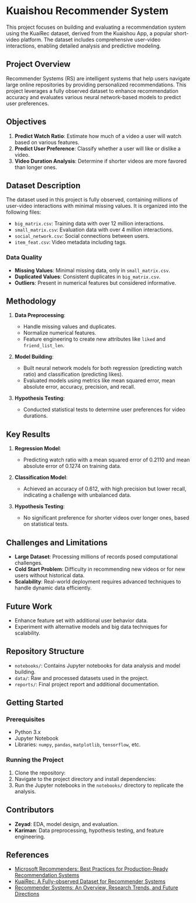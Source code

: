 # Kuaishou Recommender System

This project focuses on building and evaluating a recommendation system using the KuaiRec dataset, derived from the Kuaishou App, a popular short-video platform. The dataset includes comprehensive user-video interactions, enabling detailed analysis and predictive modeling.

## Project Overview

Recommender Systems (RS) are intelligent systems that help users navigate large online repositories by providing personalized recommendations. This project leverages a fully observed dataset to enhance recommendation accuracy and evaluates various neural network-based models to predict user preferences.

## Objectives

1. **Predict Watch Ratio**: Estimate how much of a video a user will watch based on various features.
2. **Predict User Preference**: Classify whether a user will like or dislike a video.
3. **Video Duration Analysis**: Determine if shorter videos are more favored than longer ones.

## Dataset Description

The dataset used in this project is fully observed, containing millions of user-video interactions with minimal missing values. It is organized into the following files:

- `big_matrix.csv`: Training data with over 12 million interactions.
- `small_matrix.csv`: Evaluation data with over 4 million interactions.
- `social_network.csv`: Social connections between users.
- `item_feat.csv`: Video metadata including tags.

### Data Quality

- **Missing Values**: Minimal missing data, only in `small_matrix.csv`.
- **Duplicated Values**: Consistent duplicates in `big_matrix.csv`.
- **Outliers**: Present in numerical features but considered informative.

## Methodology

1. **Data Preprocessing**:
   - Handle missing values and duplicates.
   - Normalize numerical features.
   - Feature engineering to create new attributes like `liked` and `friend_list_len`.

2. **Model Building**:
   - Built neural network models for both regression (predicting watch ratio) and classification (predicting likes).
   - Evaluated models using metrics like mean squared error, mean absolute error, accuracy, precision, and recall.

3. **Hypothesis Testing**:
   - Conducted statistical tests to determine user preferences for video durations.

## Key Results

1. **Regression Model**:
   - Predicting watch ratio with a mean squared error of 0.2110 and mean absolute error of 0.1274 on training data.

2. **Classification Model**:
   - Achieved an accuracy of 0.612, with high precision but lower recall, indicating a challenge with unbalanced data.

3. **Hypothesis Testing**:
   - No significant preference for shorter videos over longer ones, based on statistical tests.

## Challenges and Limitations

- **Large Dataset**: Processing millions of records posed computational challenges.
- **Cold Start Problem**: Difficulty in recommending new videos or for new users without historical data.
- **Scalability**: Real-world deployment requires advanced techniques to handle dynamic data efficiently.

## Future Work

- Enhance feature set with additional user behavior data.
- Experiment with alternative models and big data techniques for scalability.

## Repository Structure

- `notebooks/`: Contains Jupyter notebooks for data analysis and model building.
- `data/`: Raw and processed datasets used in the project.
- `reports/`: Final project report and additional documentation.

## Getting Started

### Prerequisites

- Python 3.x
- Jupyter Notebook
- Libraries: `numpy`, `pandas`, `matplotlib`, `tensorflow`, etc.

### Running the Project

1. Clone the repository:
2. Navigate to the project directory and install dependencies:
3. Run the Jupyter notebooks in the `notebooks/` directory to replicate the analysis.

## Contributors

- **Zeyad**: EDA, model design, and evaluation.
- **Kariman**: Data preprocessing, hypothesis testing, and feature engineering.

## References

- [Microsoft Recommenders: Best Practices for Production-Ready Recommendation Systems](https://dl.acm.org/doi/abs/10.1145/3366424.3382692)
- [KuaiRec: A Fully-observed Dataset for Recommender Systems](https://arxiv.org/abs/2202.10842)
- [Recommender Systems: An Overview, Research Trends, and Future Directions](https://www.researchgate.net/publication/339172772_Recommender_Systems_An_Overview_Research_Trends_and_Future_Directions)
